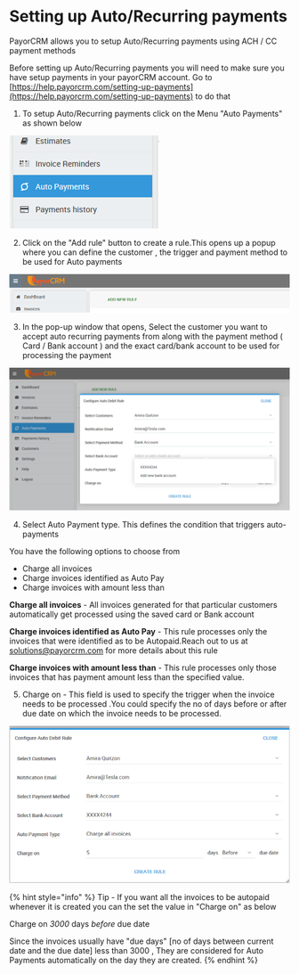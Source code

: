 # Setting up Auto/Recurring payments

PayorCRM allows you to setup Auto/Recurring payments using ACH / CC payment methods

Before setting up Auto/Recurring payments you will need to make sure you have setup payments in your payorCRM account. Go to  [https://help.payorcrm.com/setting-up-payments](https://help.payorcrm.com/setting-up-payments) to do that

1. To setup Auto/Recurring payments click on the Menu "Auto Payments" as shown below

![](.gitbook/assets/image%20%2815%29.png)

 2. Click on the "Add rule" button to create a rule.This opens up a popup where you can define the customer , the trigger and payment method to be used for Auto payments

![](.gitbook/assets/image%20%2821%29.png)

3. In the pop-up window that opens,  Select the customer you want to accept auto recurring payments from along with the payment method \( Card / Bank account \) and the exact card/bank account to be used for processing the payment

![Select bank account to be used for Auto Payments](.gitbook/assets/image%20%2810%29.png)

4. Select Auto Payment type. This defines the condition that triggers auto-payments

You have the following options to choose from

* Charge all invoices
* Charge invoices identified as Auto Pay
* Charge invoices with amount less than

**Charge all invoices** - All invoices generated for that particular customers automatically get processed using the saved card or Bank account

**Charge invoices identified as Auto Pay** - This rule processes only the invoices that were identified as to be Autopaid.Reach out to us at solutions@payorcrm.com for more details about this rule

**Charge invoices with amount less than** - This rule processes only those invoices that has payment amount less than the specified value.

5. Charge on - This field is used to specify the trigger when the invoice needs to be processed .You could specify the no of days before or after due date on which the invoice needs to be processed.



![](.gitbook/assets/image%20%284%29.png)

{% hint style="info" %}
Tip - If you want all the invoices to be autopaid whenever it is created you can the set the value in "Charge on" as below

Charge on  _3000_  days _before_ due date

Since the invoices usually have "due days" \[no of days between current date and the due date\] less than 3000  , They are considered for Auto Payments automatically on the day they are created.
{% endhint %}

